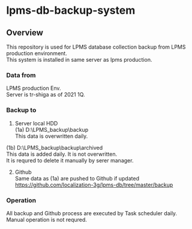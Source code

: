 # lpms-db-backup-system  
  
## Overview  
This repository is used for LPMS database collection backup from LPMS production environment.  
This system is installed in same server as lpms production.  

### Data from  
LPMS production Env.  
Server is tr-shiga as of 2021 1Q.  
  
### Backup to  
1. Server local HDD  
(1a) D:\LPMS_backup\backup    
This data is overwritten daily.  
	
(1b) D:\LPMS_backup\backup\archived  
This data is added daily. It is not overwritten.   
It is requred to delete it manually by serer manager.  
  
2. Github  
Same data as (1a) are pushed to Github if updated  
https://github.com/localization-3g/lpms-db/tree/master/backup  
  
### Operation  
All backup and Github process are executed by Task scheduler daily.  
Manual operation is not requred.   

